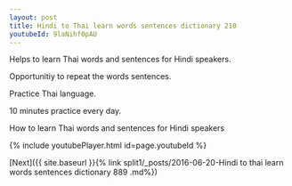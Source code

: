 ```yaml
---
layout: post
title: Hindi to Thai learn words sentences dictionary 210 
youtubeId: 9laNihf0pAU
---
```

 
 
Helps to learn Thai words and sentences for Hindi speakers.

Opportunitiy to repeat the words sentences. 

Practice Thai language. 
 
10 minutes practice every day. 
 
How to learn Thai words and sentences for Hindi speakers 
 
{% include youtubePlayer.html id=page.youtubeId %}
 
 
[Next]({{ site.baseurl }}{% link  split1/_posts/2016-06-20-Hindi to thai learn words sentences dictionary 889 .md%})
 
